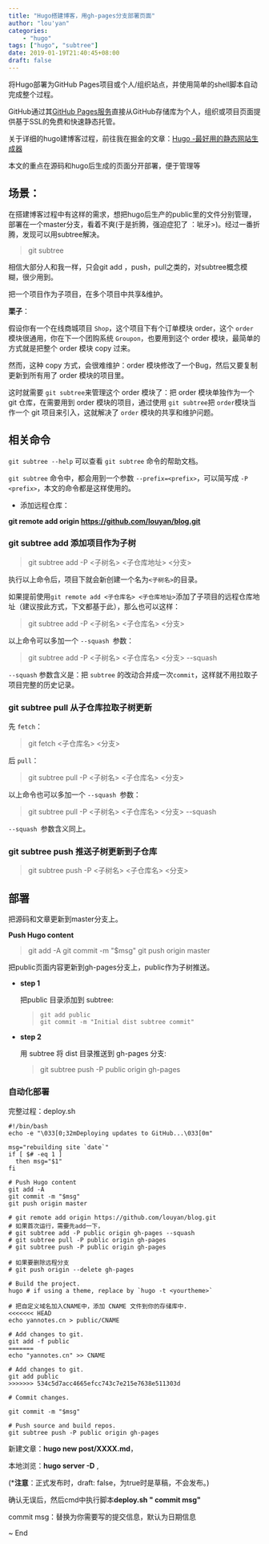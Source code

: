 ```yaml
---
title: "Hugo搭建博客，用gh-pages分支部署页面"
author: "lou'yan"
categories:
    - "hugo"
tags: ["hugo", "subtree"]
date: 2019-01-19T21:40:45+08:00
draft: false
---
```


将Hugo部署为GitHub Pages项目或个人/组织站点，并使用简单的shell脚本自动完成整个过程。

GitHub通过其[GitHub Pages服务](https://help.github.com/articles/what-is-github-pages/)直接从GitHub存储库为个人，组织或项目页面提供基于SSL的免费和快速静态托管。

关于详细的hugo建博客过程，前往我在掘金的文章：[Hugo -最好用的静态网站生成器](https://juejin.im/post/5c02c03af265da616a4766e5)

本文的重点在源码和hugo后生成的页面分开部署，便于管理等

<!--more-->

## 场景：

在搭建博客过程中有这样的需求，想把hugo后生产的public里的文件分别管理，部署在一个master分支，看着不爽(于是折腾，强迫症犯了 ：呲牙>)。经过一番折腾，发现可以用subtree解决。

>  git subtree

相信大部分人和我一样，只会git add ，push，pull之类的，对subtree概念模糊，很少用到。

把一个项目作为子项目，在多个项目中共享&维护。

**栗子**：

假设你有一个在线商城项目 `Shop`，这个项目下有个订单模块 order，这个 `order `模块很通用，你在下一个团购系统 `Groupon`，也要用到这个 order 模块，最简单的方式就是把整个 order 模块 copy 过来。

然而，这种 copy 方式，会很难维护：order 模块修改了一个Bug，然后又要复制更新到所有用了 order 模块的项目里。

 这时就需要 `git subtree`来管理这个 order 模块了：把 order 模块单独作为一个 git 仓库，在需要用到 order 模块的项目，通过使用 `git subtree`把 `order`模块当作一个 git 项目来引入，这就解决了 `order` 模块的共享和维护问题。

## 相关命令

`git subtree --help` 可以查看 `git subtree` 命令的帮助文档。

`git subtree` 命令中，都会用到一个参数 `--prefix=<prefix>`，可以简写成 `-P <prefix>`，本文的命令都是这样使用的。

- 添加远程仓库：

**git remote add origin https://github.com/louyan/blog.git**

### git subtree add 添加项目作为子树

> git subtree add -P <子树名> <子仓库地址> <分支>

执行以上命令后，项目下就会新创建一个名为` <子树名> `的目录。

如果提前使用` git remote add <子仓库名> <子仓库地址> `添加了子项目的远程仓库地址（建议按此方式，下文都基于此），那么也可以这样：

>  git subtree add -P <子树名> <子仓库名> <分支>

以上命令可以多加一个 `--squash `参数：

>  git subtree add -P <子树名> <子仓库名> <分支> --squash

`--squash` 参数含义是：把 `subtree` 的改动合并成一次`commit`，这样就不用拉取子项目完整的历史记录。

### git subtree pull 从子仓库拉取子树更新
先 `fetch`：

> git fetch <子仓库名> <分支>

后 `pull`：

> git subtree pull -P <子树名> <子仓库名> <分支>

以上命令也可以多加一个 `--squash `参数：

> git subtree pull -P <子树名> <子仓库名> <分支> --squash

`--squash `参数含义同上。

### git subtree push 推送子树更新到子仓库

> git subtree push -P <子树名> <子仓库名> <分支>



## 部署

把源码和文章更新到master分支上。

**Push Hugo content** 

> git add -A
> git commit -m "$msg"
> git push origin master



把public页面内容更新到gh-pages分支上，public作为子树推送。

- **step 1**

  把public 目录添加到 subtree:

  > ```github
  > git add public 
  > git commit -m "Initial dist subtree commit"
  > ```

- **step 2**

  用 subtree 将 dist 目录推送到 gh-pages 分支:

  > git subtree push -P public origin gh-pages

### 自动化部署

完整过程：deploy.sh

```github
#!/bin/bash
echo -e "\033[0;32mDeploying updates to GitHub...\033[0m"

msg="rebuilding site `date`"
if [ $# -eq 1 ]
  then msg="$1"
fi

# Push Hugo content 
git add -A
git commit -m "$msg"
git push origin master

# git remote add origin https://github.com/louyan/blog.git
# 如果首次运行，需要先add一下，
# git subtree add -P public origin gh-pages --squash
# git subtree pull -P public origin gh-pages
# git subtree push -P public origin gh-pages

# 如果要删除远程分支
# git push origin --delete gh-pages

# Build the project. 
hugo # if using a theme, replace by `hugo -t <yourtheme>`

# 把自定义域名加入CNAME中，添加 CNAME 文件到你的存储库中.
<<<<<<< HEAD
echo yannotes.cn > public/CNAME

# Add changes to git.
git add -f public
=======
echo "yannotes.cn" >> CNAME

# Add changes to git.
git add public
>>>>>>> 534c5d7acc4665efcc743c7e215e7638e511303d

# Commit changes.

git commit -m "$msg"

# Push source and build repos.
git subtree push -P public origin gh-pages

```



新建文章：**hugo new post/XXXX.md**，

本地浏览：**hugo server  -D** , 

(***注意**：正式发布时，draft: false，为true时是草稿，不会发布。)

确认无误后，然后cmd中执行脚本**deploy.sh  " commit msg"**

commit msg：替换为你需要写的提交信息，默认为日期信息

~ End  
